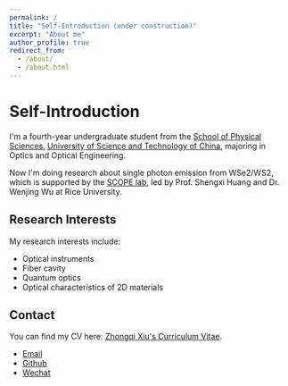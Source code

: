 ```yaml
---
permalink: /
title: "Self-Introduction (under construction)"
excerpt: "About me"
author_profile: true
redirect_from: 
  - /about/
  - /about.html
---
```


<link rel="stylesheet" type="text/css" href="/style.css">
<script src="https://cdn.jsdelivr.net/particles.js/2.0.0/particles.min.js"></script>

<div id="particles-js" style="position: absolute; width: 100%; height: 100%; z-index: -1;"></div>

# Self-Introduction

I'm a fourth-year undergraduate student from the [School of Physical Sciences](https://en.physics.ustc.edu.cn/), [University of Science and Technology of China](https://en.ustc.edu.cn/), majoring in Optics and Optical Engineering.

Now I'm doing research about single photon emission from WSe2/WS2, which is supported by the [SCOPE lab](https://scopelab.rice.edu/), led by Prof. Shengxi Huang and Dr. Wenjing Wu at Rice University.

## Research Interests

My research interests include:
- Optical instruments
- Fiber cavity
- Quantum optics
- Optical characteristics of 2D materials

## Contact

You can find my CV here: [Zhongqi Xiu's Curriculum Vitae](../assets/Curriculum_Vitae.pdf).


- [Email](mailto:xzqtelux@mail.ustc.edu.cn)
- [Github](https://github.com/k-telux)
- [Wechat](../images/wechat.jpg)


<script>
particlesJS('particles-js', {
  "particles": {
    "number": {
      "value": 80,
      "density": {
        "enable": true,
        "value_area": 800
      }
    },
    "color": {
      "value": "#ffffff"
    },
    "shape": {
      "type": "circle",
      "stroke": {
        "width": 0,
        "color": "#000000"
      },
      "polygon": {
        "nb_sides": 5
      },
      "image": {
        "src": "img/github.svg",
        "width": 100,
        "height": 100
      }
    },
    "opacity": {
      "value": 0.5,
      "random": false,
      "anim": {
        "enable": false,
        "speed": 1,
        "opacity_min": 0.1,
        "sync": false
      }
    },
    "size": {
      "value": 3,
      "random": true,
      "anim": {
        "enable": false,
        "speed": 40,
        "size_min": 0.1,
        "sync": false
      }
    },
    "line_linked": {
      "enable": true,
      "distance": 150,
      "color": "#ffffff",
      "opacity": 0.4,
      "width": 1
    },
    "move": {
      "enable": true,
      "speed": 6,
      "direction": "none",
      "random": false,
      "straight": false,
      "out_mode": "out",
      "bounce": false,
      "attract": {
        "enable": true,
        "rotateX": 600,
        "rotateY": 1200
      }
    }
  },
  "interactivity": {
    "detect_on": "canvas",
    "events": {
      "onhover": {
        "enable": true,
        "mode": "grab"
      },
      "onclick": {
        "enable": true,
        "mode": "push"
      },
      "resize": true
    },
    "modes": {
      "grab": {
        "distance": 140,
        "line_linked": {
          "opacity": 1
        }
      },
      "bubble": {
        "distance": 400,
        "size": 40,
        "duration": 2,
        "opacity": 8,
        "speed": 3
      },
      "repulse": {
        "distance": 200,
        "duration": 0.4
      },
      "push": {
        "particles_nb": 4
      },
      "remove": {
        "particles_nb": 2
      }
    }
  },
  "retina_detect": true
});
</script>